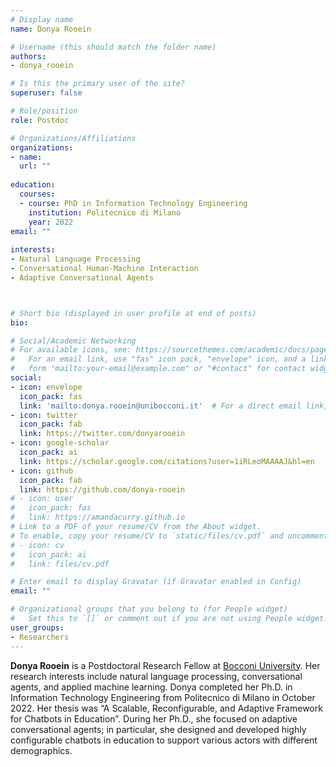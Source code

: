 ```yaml
---
# Display name
name: Donya Rooein

# Username (this should match the folder name)
authors:
- donya_rooein

# Is this the primary user of the site?
superuser: false

# Role/position
role: Postdoc

# Organizations/Affiliations
organizations:
- name:
  url: ""
  
education:
  courses:
  - course: PhD in Information Technology Engineering
    institution: Politecnico di Milano 
    year: 2022
email: ""
    
interests:
- Natural Language Processing
- Conversational Human-Machine Interaction
- Adaptive Conversational Agents



# Short bio (displayed in user profile at end of posts)
bio:

# Social/Academic Networking
# For available icons, see: https://sourcethemes.com/academic/docs/page-builder/#icons
#   For an email link, use "fas" icon pack, "envelope" icon, and a link in the
#   form "mailto:your-email@example.com" or "#contact" for contact widget.
social:
- icon: envelope
  icon_pack: fas
  link: 'mailto:donya.rooein@unibocconi.it'  # For a direct email link, use "mailto:debora.nozza@unibocconi.it".
- icon: twitter
  icon_pack: fab
  link: https://twitter.com/donyarooein
- icon: google-scholar
  icon_pack: ai
  link: https://scholar.google.com/citations?user=1iRLeoMAAAAJ&hl=en
- icon: github
  icon_pack: fab
  link: https://github.com/donya-rooein
# - icon: user
#   icon_pack: fas
#   link: https://amandacurry.github.io
# Link to a PDF of your resume/CV from the About widget.
# To enable, copy your resume/CV to `static/files/cv.pdf` and uncomment the lines below.
# - icon: cv
#   icon_pack: ai
#   link: files/cv.pdf

# Enter email to display Gravatar (if Gravatar enabled in Config)
email: ""

# Organizational groups that you belong to (for People widget)
#   Set this to `[]` or comment out if you are not using People widget.
user_groups:
- Researchers
---
```


**Donya Rooein** is a Postdoctoral Research Fellow at [Bocconi University](https:\\www.bocconi.it/).  Her research interests include natural language processing, conversational agents, and applied machine learning. Donya completed her Ph.D. in Information Technology Engineering from Politecnico di Milano in October 2022. Her thesis was “A Scalable, Reconfigurable, and Adaptive Framework for Chatbots in Education”. During her Ph.D., she focused on adaptive conversational agents; in particular, she designed and developed highly configurable chatbots in education to support various actors with different demographics.
